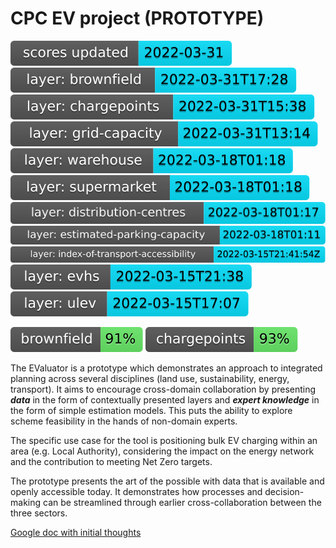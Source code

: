 # CPC EV project (PROTOTYPE)

<!-- Start Badges -->
[![score update](badges/badge-score-update.svg)](https://github.com/open-innovations/EValuator/actions/workflows/scores.yml)
[![score update brownfield](badges/badge-score-update-brownfield.svg)](https://github.com/open-innovations/EValuator/blob/main/code/updateBrownfieldLayer.pl)
[![score update chargepoints](badges/badge-score-update-chargepoints.svg)](https://github.com/open-innovations/EValuator/blob/main/code/updateChargepointLayer.pl)
[![score update grid-capacity](badges/badge-score-update-grid-capacity.svg)](https://github.com/open-innovations/EValuator/blob/main/code/updateCapacityLayer.pl)
![score update warehouse](badges/badge-score-update-warehouse.svg)
![score update supermarket](badges/badge-score-update-supermarket.svg)
![score update distribution-centres](badges/badge-score-update-distribution-centres.svg)
![score update estimated-parking-capacity](badges/badge-score-update-estimated-parking-capacity.svg)
[![score update index-of-transport-accessibility](badges/badge-score-update-index-of-transport-accessibility.svg)](https://github.com/dringtech/index-of-transport-accessibility/)
![score update evhs](badges/badge-score-update-evhs.svg)
![score update ulev](badges/badge-score-update-ulev.svg)
<!-- End Badges -->
![score update brownfield](badges/badge-brownfield.svg)
![score update chargepoints](badges/badge-chargepoints.svg)

The EValuator is a prototype which demonstrates an approach to integrated planning across several disciplines (land use, sustainability, energy, transport). It aims to encourage cross-domain collaboration by presenting ***data*** in the form of contextually presented layers and ***expert knowledge*** in the form of simple estimation models. This puts the ability to explore scheme feasibility in the hands of non-domain experts.

The specific use case for the tool is positioning bulk EV charging within an area (e.g. Local Authority), considering the impact on the energy network and the contribution to meeting Net Zero targets.

The prototype presents the art of the possible with data that is available and openly accessible today. It demonstrates how processes and decision-making can be streamlined through earlier cross-collaboration between the three sectors. 

[Google doc with initial thoughts](https://docs.google.com/document/d/1JGvk4ODUaRWJ8caFH-Sn6_jtloO5TUk6n0GiWOSswy4/edit)
